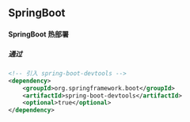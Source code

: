 ## SpringBoot

#### SpringBoot 热部署
##### 通过


```xml
<!-- 引入 spring-boot-devtools -->
<dependency>
    <groupId>org.springframework.boot</groupId>
    <artifactId>spring-boot-devtools</artifactId>
    <optional>true</optional>
</dependency>
```
